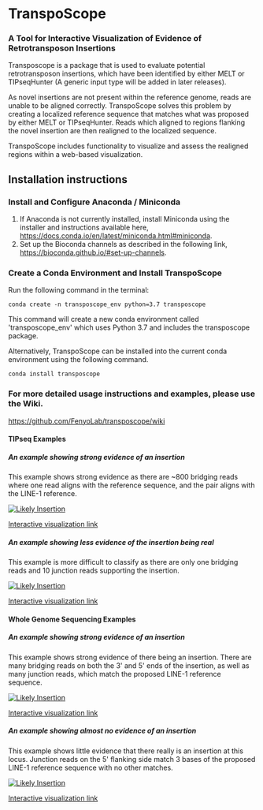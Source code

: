 # TranspoScope
### A Tool for Interactive Visualization of Evidence of Retrotransposon Insertions

Transposcope is a package that is used to evaluate potential retrotransposon insertions, which have been identified by either MELT or TIPseqHunter (A generic input type will be added in later releases).

As novel insertions are not present within the reference genome, reads are unable to be aligned correctly. TranspoScope solves this problem by creating a localized reference sequence that matches what was proposed by either MELT or TIPseqHunter. Reads which aligned to regions flanking the novel insertion are then realigned to the localized sequence.

TranspoScope includes functionality to visualize and assess the realigned regions within a web-based visualization.

## Installation instructions 

### Install and Configure Anaconda / Miniconda
1. If Anaconda is not currently installed, install Miniconda using the installer and instructions available here, https://docs.conda.io/en/latest/miniconda.html#miniconda. 
2. Set up the Bioconda channels as described in the following link, https://bioconda.github.io/#set-up-channels.

### Create a Conda Environment and Install TranspoScope
Run the following command in the terminal:
```console
conda create -n transposcope_env python=3.7 transposcope
```
This command will create a new conda environment called 'transposcope_env' which uses Python 3.7 and includes the transposcope package.

Alternatively, TranspoScope can be installed into the current conda environment using the following command.
```console
conda install transposcope
```

### For more detailed usage instructions and examples, please use the Wiki.
https://github.com/FenyoLab/transposcope/wiki

#### TIPseq Examples
##### An example showing strong evidence of an insertion
This example shows strong evidence as there are ~800 bridging reads where one read aligns with the reference sequence, and the pair aligns with the LINE-1 reference.


[![Likely Insertion](https://github.com/FenyoLab/transposcope/wiki//images/tipseq_likely_insertion.png)](https://fenyolab.github.io/transposcope_ui/#/dashboard/ungrouped/ungrouped/melt_full?locus=chr1-113888412)

[Interactive visualization link](https://fenyolab.github.io/transposcope_ui/#/dashboard/ungrouped/ungrouped/tipseq_test?locus=chr1-113888412)


##### An example showing less evidence of the insertion being real
This example is more difficult to classify as there are only one bridging reads and 10 junction reads supporting the insertion.

[![Likely Insertion](https://github.com/FenyoLab/transposcope/wiki/images/tipseq_unlikely_insertion.png)](https://fenyolab.github.io/transposcope_ui/#/dashboard/ungrouped/ungrouped/tipseq_test?locus=chr1-121142693)

[Interactive visualization link](https://fenyolab.github.io/transposcope_ui/#/dashboard/ungrouped/ungrouped/melt_full?locus=chr1-121142693)


#### Whole Genome Sequencing Examples
##### An example showing strong evidence of an insertion
This example shows strong evidence of there being an insertion. There are many bridging reads on both the 3' and 5' ends of the insertion, as well as many junction reads, which match the proposed LINE-1 reference sequence.

[![Likely Insertion](https://github.com/FenyoLab/transposcope/wiki//images/wgs_likely_insertion.png)](https://fenyolab.github.io/transposcope_ui/#/dashboard/ungrouped/ungrouped/melt_full?locus=chr11-94951204)

[Interactive visualization link](https://fenyolab.github.io/transposcope_ui/#/dashboard/ungrouped/ungrouped/melt_full?locus=chr11-94951204)

##### An example showing almost no evidence of an insertion
This example shows little evidence that there really is an insertion at this locus. Junction reads on the 5' flanking side match 3 bases of the proposed LINE-1 reference sequence with no other matches.

[![Likely Insertion](https://github.com/FenyoLab/transposcope/wiki//images/wgs_unlikely_insertion.png)](https://fenyolab.github.io/transposcope_ui/#/dashboard/ungrouped/ungrouped/melt_full?locus=chr2-159882972)

[Interactive visualization link](https://fenyolab.github.io/transposcope_ui/#/dashboard/ungrouped/ungrouped/melt_full?locus=chr2-159882972)
